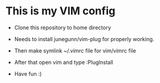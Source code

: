 # This is my VIM config

- Clone this repository to home directory

- Needs to install junegunn/vim-plug for properly working.

- Then make symlink ~/.vimrc file for vim/vimrc file

- After that open vim and type :PlugInstall

- Have fun :)

